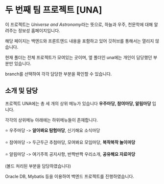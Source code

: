 # 두 번째 팀 프로젝트 [UNA]

이 프로젝트는 <i>Universe and Astronomy</i>라는 뜻으로, 하늘과 우주, 천문학에 대해 알려주는 정보성 홈페이지입니다.

해당 페이지는 백엔드와 프론트엔드 내용을 포함하고 있어 깃허브를 통해서는 열리지 않습니다.

현재 폴더는 전체 프로젝트가 모여있는 곳이며, 옆 폴더인 una에는 개인이 담당했던 부분만 있습니다.

branch를 선택하여 각각 담당한 부분을 확인할 수 있습니다.


## 소개 및 담당

프로젝트 UNA에는 총 세 개의 상위 메뉴가 있습니다 <b>우주마당, 참여마당, 알림마당</b> 입니다.

각각의 상위메뉴 아래에는 하위메뉴들이 존재합니다. 

⭐ 우주마당 -> <b>알아봐요 탐험마당</b>, 신기해요 소식마당

⭐ 참여마당 -> 두근두근 추첨마당, 모여봐요 모임마당, <b>복작복작 놀이마당</b>

⭐ 알림마당 -> 여기주목 공지사항, 반짝반짝 우리소개, <b>공유해요 자료마당</b>

(볼드 처리된 부분을 담당하였습니다)

Oracle DB, Mybatis 등을 이용하여 백엔드 프로젝트를 진행하였습니다. 
